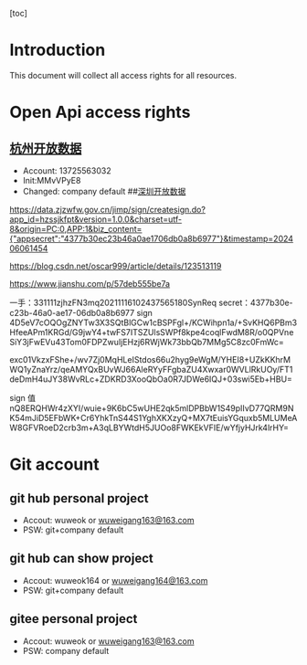 [toc]

# Introduction
This document will collect all access rights for all resources.


# Open Api access rights
## [杭州开放数据](https://data.hangzhou.gov.cn/)
- Account: 13725563032  
- Init:MMvVPyE8  
- Changed:  company default
##[深圳开放数据](https://opendata.sz.gov.cn/)

https://data.zjzwfw.gov.cn/jimp/sign/createsign.do?app_id=hzssjkfpt&version=1.0.0&charset=utf-8&origin=PC:0,APP:1&biz_content={"appsecret":"4377b30ec23b46a0ae1706db0a8b6977"}&timestamp=202406061454

https://blog.csdn.net/oscar999/article/details/123513119

https://www.jianshu.com/p/57deb555be7a

一手：331111zjhzFN3mq20211116102437565180SynReq
secret：4377b30e-c23b-46a0-ae17-06db0a8b6977
sign
4D5eV7cOQOgZNYTw3X3SQtBlGCw1cBSPFgl+/KCWihpn1a/+SvKHQ6PBm3HfeeAPm1KRGd/G9jwY4+twFS7ITSZUlsSWPf8kpe4coqlFwdM8R/o0QPVneSiY3jFwEVu43Tom0FDPZwuIjEHzj6RWjWk73bbQb7MMg5C8zc0FmWc=


exc01VkzxFShe+/wv7Zj0MqHLeIStdos66u2hyg9eWgM/YHEI8+UZkKKhrMWQ1yZnaYrz/qeAMYQxBUvWJ66AleRYyFFgbaZU4Xwxar0WVLlRkUOy/FT1deDmH4uJY38WvRLc+ZDKRD3XooQbOa0R7JDWe6IQJ+03swi5Eb+HBU=

sign 值
nQ8ERQHWr4zXYI/wuie+9K6bC5wUHE2qk5mlDPBbW1S49pIIvD77QRM9NK54mJiD5EFbWK+Cr6YhkTnS44S1YghXKXzyQ+MX7tEuisYGquxb5MLUMeAW8GFVRoeD2crb3m+A3qLBYWtdH5JUOo8FWKEkVFIE/wYfjyHJrk4lrHY=

# Git account
## git hub personal project
- Accout: wuweok  or  wuweigang163@163.com
- PSW: git+company default
## git hub can show project
- Accout: wuweok164   or  wuweigang164@163.com
- PSW: git+company default
## gitee personal project
- Accout: wuweok  or  wuweigang163@163.com
- PSW: company default